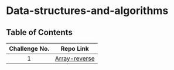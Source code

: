 # Data-structures-and-algorithms

## Table of Contents
| Challenge No. |                           Repo Link                           |
|:-------------:|:-------------------------------------------------------------:|
|       1       | [Array-reverse](https://github.com/muhammadqasemtarboush1/data-structures-and-algorithms/tree/main/array-reverse) |

